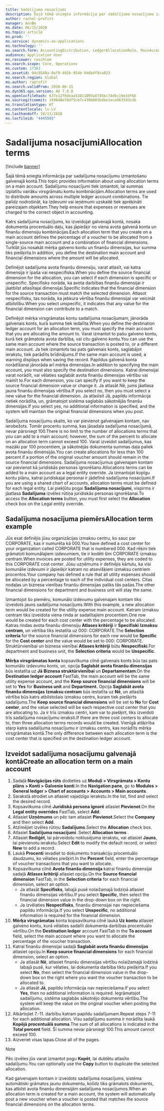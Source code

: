 ```yaml
---
title: Sadalījuma nosacījumi
description: Šajā tēmā sniegta informācija par sadalījuma nosacījumu izmantošanu galvenajā kontā.
author: rachel-profitt
manager: AnnBe
ms.date: 06/15/2020
ms.topic: article
ms.prod: ''
ms.service: dynamics-ax-applications
ms.technology: ''
ms.search.form: AccountingDistribution, LedgerAllocationRule, MainAccount, AllocationTerms
audience: Application User
ms.reviewer: roschlom
ms.search.scope: Core, Operations
ms.custom: 17361
ms.assetid: 04c8548a-0af9-492b-954b-946b4f8ca023
ms.search.region: Global
ms.author: raprofit
ms.search.validFrom: 2020-06-15
ms.dyn365.ops.version: AX 7.0.0
ms.openlocfilehash: 637e12f0deaa53811093a8745bc74dbc19e34f6b
ms.sourcegitcommit: 199848e78df5cb7c439b001bdbe1ece963593cdb
ms.translationtype: HT
ms.contentlocale: lv-LV
ms.lasthandoff: 10/13/2020
ms.locfileid: "4445503"
---
```

# <a name="allocation-terms"></a><span data-ttu-id="222f4-103">Sadalījuma nosacījumi</span><span class="sxs-lookup"><span data-stu-id="222f4-103">Allocation terms</span></span>

[!include [banner](../includes/banner.md)]

<span data-ttu-id="222f4-104">Šajā tēmā sniegta informācija par sadalījuma nosacījumu izmantošanu galvenajā kontā.</span><span class="sxs-lookup"><span data-stu-id="222f4-104">This topic provides information about using allocation terms on a main account.</span></span> <span data-ttu-id="222f4-105">Sadalījumu nosacījumi tiek izmantoti, lai summas izplatītu vairāku virsgrāmatu kontu kombinācijām.</span><span class="sxs-lookup"><span data-stu-id="222f4-105">Allocation terms are used to distribute amounts across multiple ledger account combinations.</span></span> <span data-ttu-id="222f4-106">Tie palīdz nodrošināt, ka izdevumi vai ieņēmumi uzskaitē tiek aprēķināti pareizajam objektam.</span><span class="sxs-lookup"><span data-stu-id="222f4-106">They help ensure that expenses or revenues are charged to the correct object in accounting.</span></span>

<span data-ttu-id="222f4-107">Katrs sadalījuma nosacījums, ko izveidojat galvenajā kontā, nosaka dokumenta procentuālo daļu, kas jāpiešķir no viena avota galvenā konta un finanšu dimensiju kombinācijas.</span><span class="sxs-lookup"><span data-stu-id="222f4-107">Each allocation term that you create on a main account defines the percentage of a voucher to be allocated from a single-source main account and a combination of financial dimensions.</span></span> <span data-ttu-id="222f4-108">Turklāt jūs nosakāt mērķa galveno kontu un finanšu dimensijas, kur summa tiks piešķirta.</span><span class="sxs-lookup"><span data-stu-id="222f4-108">In addition, you define the destination main account and financial dimensions where the amount will be allocated.</span></span> 

<span data-ttu-id="222f4-109">Definējot sadalījuma avota finanšu dimensiju, varat atlasīt, vai katra dimensija ir īpaša vai nespecifiska.</span><span class="sxs-lookup"><span data-stu-id="222f4-109">When you define the source financial dimension for the allocation, you can select if each dimension is specific or unspecific.</span></span> <span data-ttu-id="222f4-110">Specifisks norāda, ka avota darbības finanšu dimensijai ir jāatbilst atlasītajai dimensijai.</span><span class="sxs-lookup"><span data-stu-id="222f4-110">Specific indicates that the financial dimension for the source transaction must match the selected dimension.</span></span> <span data-ttu-id="222f4-111">Atlasot nespecifisku, tas norāda, ka jebkura vērtība finanšu dimensijai var veicināt atbilstību.</span><span class="sxs-lookup"><span data-stu-id="222f4-111">When you select unspecific, it indicates that any value for the financial dimension can contribute to a match.</span></span>

<span data-ttu-id="222f4-112">Definējot mērķa virsgrāmatas kontu sadalījuma nosacījumam, jānorāda galvenais konts, kurā summa tiek iedalīta.</span><span class="sxs-lookup"><span data-stu-id="222f4-112">When you define the destination ledger account for an allocation term, you must specify the main account that you are allocating the amount to.</span></span> <span data-ttu-id="222f4-113">Varat izmantot to pašu galveno kontu, kurā tiek grāmatota avota darbība, vai citu galveno kontu.</span><span class="sxs-lookup"><span data-stu-id="222f4-113">You can use the same main account where the source transaction is posted to, or a different main account.</span></span> <span data-ttu-id="222f4-114">Ja tiek izmantots tas pats galvenais konts, saglabājot ierakstu, tiek parādīts brīdinājums.</span><span class="sxs-lookup"><span data-stu-id="222f4-114">If the same main account is used, a warning displays when saving the record.</span></span> <span data-ttu-id="222f4-115">Papildus galvenā konta norādīšanai jānorāda arī mērķa dimensijas.</span><span class="sxs-lookup"><span data-stu-id="222f4-115">In addition to specifying the main account, you must also specify the destination dimensions.</span></span> <span data-ttu-id="222f4-116">Katrai dimensijai varat norādīt, vai vēlaties saglabāt avota finanšu dimensijas vērtību vai mainīt to.</span><span class="sxs-lookup"><span data-stu-id="222f4-116">For each dimension, you can specify if you want to keep the source financial dimension value or change it.</span></span> <span data-ttu-id="222f4-117">Ja atlasāt Nē, jums jāatlasa jauna finanšu dimensijas vērtība.</span><span class="sxs-lookup"><span data-stu-id="222f4-117">If you select no, then you must select a new value for the financial dimension.</span></span> <span data-ttu-id="222f4-118">Ja atlasīsit Jā, papildu informācija netiek norādīta, un, grāmatojot sistēma saglabās sākotnējās finanšu dimensijas.</span><span class="sxs-lookup"><span data-stu-id="222f4-118">If you select yes, no additional information is specified, and the system will maintain the original financial dimensions when you post.</span></span>

<span data-ttu-id="222f4-119">Sadalījuma nosacījumu skaits, ko var pievienot galvenajam kontam, nav ierobežots. Tomēr procentu summa, kas jāsadala sadalījuma nosacījumā, nevar pārsniegt 100.</span><span class="sxs-lookup"><span data-stu-id="222f4-119">There is no limit to the number of allocations terms that you can add to a main account; however, the sum of the percent to allocate on an allocation term cannot exceed 100.</span></span> <span data-ttu-id="222f4-120">Varat izveidot sadalījumus, kas mazāki par 100 procentiem, ja sākotnējās dokumenta summas daļa paliek avota finanšu dimensijās.</span><span class="sxs-lookup"><span data-stu-id="222f4-120">You can create allocations for less than 100 percent if a portion of the original voucher amount should remain in the source financial dimensions.</span></span> <span data-ttu-id="222f4-121">Sadalījuma nosacījumus galvenajam kontam var pievienot kā juridiskās personas ignorēšanu.</span><span class="sxs-lookup"><span data-stu-id="222f4-121">Allocations terms can be added to a main account as a legal entity override.</span></span> <span data-ttu-id="222f4-122">Ja izmantojat kopīgu kontu plānu, katrai juridiskajai personai ir jādefinē sadalījuma nosacījumi.</span><span class="sxs-lookup"><span data-stu-id="222f4-122">If you are using a shared chart of accounts, allocation terms must be defined for each legal entity.</span></span> <span data-ttu-id="222f4-123">Lai piekļūtu pogai **Sadalījuma nosacījumi**, vispirms ir jāatlasa **Sadalījuma** izvēles rūtiņa juridiskās personas ignorēšanai.</span><span class="sxs-lookup"><span data-stu-id="222f4-123">To access the **Allocation terms** button, you must first select the **Allocation** check box on the Legal entity override.</span></span>

## <a name="allocation-term-example"></a><span data-ttu-id="222f4-124">Sadalījuma nosacījuma piemērs</span><span class="sxs-lookup"><span data-stu-id="222f4-124">Allocation term example</span></span>
<span data-ttu-id="222f4-125">Jūs esat definējis jūsu organizācijas izmaksu centru, ko sauc par CORPORATE, kas ir numurēta kā 000.</span><span class="sxs-lookup"><span data-stu-id="222f4-125">You have defined a cost center for your organization called CORPORATE that is numbered 000.</span></span> <span data-ttu-id="222f4-126">Kad rēķini tiek grāmatoti komunālajiem izdevumiem, tie ir kodēti šim CORPORATE izmaksu centram.</span><span class="sxs-lookup"><span data-stu-id="222f4-126">When invoices are posted for utility expenses, they are coded to this CORPORATE cost center.</span></span> <span data-ttu-id="222f4-127">Jūsu uzņēmums ir definējis kārtulu, ka visi komunālie izdevumi ir jāpiešķir katram no atsevišķiem izmaksu centriem procentos.</span><span class="sxs-lookup"><span data-stu-id="222f4-127">Your company has defined a rule that all utility expenses should be allocated by a percentage to each of the individual cost centers.</span></span> <span data-ttu-id="222f4-128">Citas nodaļas un biznesa vienības finanšu dimensijas paliks tās pašas.</span><span class="sxs-lookup"><span data-stu-id="222f4-128">The other financial dimensions for department and business unit will stay the same.</span></span>

<span data-ttu-id="222f4-129">Izmantojot šo piemēru, komunālo izdevumu galvenajam kontam tiks izveidots jauns sadalījuma nosacījums.</span><span class="sxs-lookup"><span data-stu-id="222f4-129">With this example, a new allocation term would be created for the utility expense main account.</span></span> <span data-ttu-id="222f4-130">Katram izmaksu centram tiks izveidota viena rinda ar sadalītajiem procentiem.</span><span class="sxs-lookup"><span data-stu-id="222f4-130">One row would be created for each cost center with the percentage to be allocated.</span></span> <span data-ttu-id="222f4-131">Katras rindas avota finanšu dimensiju **Atlases kritēriji** ir **Specifiski** **Izmaksu centram**, un vērtība tiks iestatīta uz 000: CORPORATE.</span><span class="sxs-lookup"><span data-stu-id="222f4-131">The **Selection criteria** for the source financial dimensions for each row would be **Specific** for the **Cost center** and the value would be set to 000: CORPORATE.</span></span> <span data-ttu-id="222f4-132">Struktūrvienībai un biznesa vienībai **Atlases kritēriji** būtu **Nespecifiski**.</span><span class="sxs-lookup"><span data-stu-id="222f4-132">For department and business unit, the **Selection criteria** would be **Unspecific**.</span></span>

<span data-ttu-id="222f4-133">**Mērķa virsgrāmatas konta** kopsavilkuma cilnē galvenais konts būs tas pats komunālo izdevumu konts, un, opcija **Saglabāt avota finanšu dimensijas** būs iestatīta uz **Jā** **Biznesa struktūrvienībai** un **Departamentam**.</span><span class="sxs-lookup"><span data-stu-id="222f4-133">On the **Destination ledger account** FastTab, the main account will be the same utility expense account, and the **Keep source financial dimensions** will be set to **Yes** for **Business unit** and **Department.**</span></span> <span data-ttu-id="222f4-134">Opcija **Saglabāt avota finanšu dimensijas** **Izmaksu centram** būs iestatīta uz **Nē**, un atlasītā vērtība būs katrs atbilstošais izmaksu centrs, kuram tiek piešķirts sadalījums.</span><span class="sxs-lookup"><span data-stu-id="222f4-134">The **Keep source financial dimensions** will be set to **No** for **Cost center**, and the value selected will be each respective cost center that you are allocating to.</span></span> <span data-ttu-id="222f4-135">Ja ir trīs izmaksu centri, kam var to piešķirt, tiks izveidoti trīs sadalījuma nosacījumu ieraksti.</span><span class="sxs-lookup"><span data-stu-id="222f4-135">If there are three cost centers to allocate to, then three allocation terms records would be created.</span></span> <span data-ttu-id="222f4-136">Vienīgā atšķirība starp katra sadalījuma nosacījumu ir izmaksu centrs, kas norādīts mērķa virsgrāmatas kontā.</span><span class="sxs-lookup"><span data-stu-id="222f4-136">The only difference between each allocation term is the cost center that is specified on the destination ledger account.</span></span>

## <a name="create-an-allocation-term-on-a-main-account"></a><span data-ttu-id="222f4-137">Izveidot sadalījuma nosacījumu galvenajā kontā</span><span class="sxs-lookup"><span data-stu-id="222f4-137">Create an allocation term on a main account</span></span>

1. <span data-ttu-id="222f4-138">Sadaļā **Navigācijas rūts** dodieties uz **Moduļi > Virsgrāmata > Kontu plāns > Konti > Galvenie konti**.</span><span class="sxs-lookup"><span data-stu-id="222f4-138">In the **Navigation pane**, go to **Modules > General ledger > Chart of accounts > Accounts > Main accounts**.</span></span>
2. <span data-ttu-id="222f4-139">Sarakstā atrodiet un atlasiet vajadzīgo ierakstu.</span><span class="sxs-lookup"><span data-stu-id="222f4-139">In the list, find and select the desired record.</span></span>
3. <span data-ttu-id="222f4-140">Kopsavilkuma cilnē **Juridiskā persona ignorē** atlasiet **Pievienot**.</span><span class="sxs-lookup"><span data-stu-id="222f4-140">On the **Legal entity overrides** FastTab, select **Add**.</span></span>
4. <span data-ttu-id="222f4-141">Atlasiet **Uzņēmums** un pēc tam atlasiet **Pievienot**.</span><span class="sxs-lookup"><span data-stu-id="222f4-141">Select the **Company** and then select **Add**.</span></span>
5. <span data-ttu-id="222f4-142">Atzīmējiet izvēles rūtiņu **Sadalījums**.</span><span class="sxs-lookup"><span data-stu-id="222f4-142">Select the **Allocation** check box.</span></span>
6. <span data-ttu-id="222f4-143">Atlasiet **Sadalījuma nosacījumi** .</span><span class="sxs-lookup"><span data-stu-id="222f4-143">Select **Allocation terms** .</span></span>
7. <span data-ttu-id="222f4-144">Atlasiet **Rediģēt**, lai pārveidotu noklusējuma ierakstu, vai atlasiet **Jauns**, lai pievienotu ierakstu.</span><span class="sxs-lookup"><span data-stu-id="222f4-144">Select **Edit** to modify the default record, or select **New** to add a record.</span></span>
8. <span data-ttu-id="222f4-145">Laukā **Procenti** ievadiet to dokumentu transakciju procentuālo daudzumu, ko vēlaties piešķirt.</span><span class="sxs-lookup"><span data-stu-id="222f4-145">In the **Percent** field, enter the percentage of voucher transactions that you want to allocate.</span></span>
9. <span data-ttu-id="222f4-146">Kopsavilkuma cilnē **Avota finanšu dimensija** katrai finanšu dimensijai sadaļā **Atlases kritēriji** atlasiet opciju.</span><span class="sxs-lookup"><span data-stu-id="222f4-146">On the **Source financial dimension** FastTab, in the **Selection criteria** for each financial dimension, select an option.</span></span>
    - <span data-ttu-id="222f4-147">Ja atlasāt **Specifisks**, labajā pusē nolaižamajā lodziņā atlasiet finanšu dimensijas vērtību.</span><span class="sxs-lookup"><span data-stu-id="222f4-147">If you select **Specific**, then select the financial dimension value in the drop-down box on the right.</span></span>
    - <span data-ttu-id="222f4-148">Ja izvēlaties **Nespecifisks**, finanšu dimensijai nav nepieciešama papildu informācija.</span><span class="sxs-lookup"><span data-stu-id="222f4-148">If you select **Unspecific**, no additional information is required for the financial dimension.</span></span>
10. <span data-ttu-id="222f4-149">**Mērķa virsgrāmatas** konta kopsavilkuma cilnē laukā **Uz kontu** atlasiet galveno kontu, kurā vēlaties sadalīt dokumenta darbības procentuālo vērtību.</span><span class="sxs-lookup"><span data-stu-id="222f4-149">On the **Destination ledger** account FastTab in the **To account** field, select the main account where you want to allocate the percentage of the voucher transaction.</span></span>
11. <span data-ttu-id="222f4-150">Katrai finanšu dimensijai sadaļā **Saglabāt avota finanšu dimensijas** atlasiet opciju.</span><span class="sxs-lookup"><span data-stu-id="222f4-150">In **Keep source financial dimensions** for each financial dimension, select an option.</span></span>
    - <span data-ttu-id="222f4-151">Ja atlasāt **Nē**, atlasiet finanšu dimensijas vērtību nolaižamajā lodziņā labajā pusē, kur vēlaties, lai dokumenta darbība tiktu piešķirta.</span><span class="sxs-lookup"><span data-stu-id="222f4-151">If you select **No**, then select the financial dimension value in the drop-down box on the right where you want the voucher transaction to be allocated to.</span></span>
    - <span data-ttu-id="222f4-152">Ja atlasāt **Jā**, papildu informācija nav nepieciešama.</span><span class="sxs-lookup"><span data-stu-id="222f4-152">If you select **Yes**, then no additional information is required.</span></span> <span data-ttu-id="222f4-153">Iegrāmatojot sadalījumu, sistēma saglabās sākotnējo dokumenta vērtību.</span><span class="sxs-lookup"><span data-stu-id="222f4-153">The system will keep the value on the original voucher when posting the allocation.</span></span>
12. <span data-ttu-id="222f4-154">Atkārtojiet 7.-11. darbību katram papildu sadalījumam.</span><span class="sxs-lookup"><span data-stu-id="222f4-154">Repeat steps 7-11 for each additional allocation.</span></span> <span data-ttu-id="222f4-155">Visu sadalījumu summa ir norādīta laukā **Kopējā procentuālā summa**.</span><span class="sxs-lookup"><span data-stu-id="222f4-155">The sum of all allocations is indicated in the **Total percent** field.</span></span> <span data-ttu-id="222f4-156">Šī summa nevar pārsniegt 100.</span><span class="sxs-lookup"><span data-stu-id="222f4-156">This amount cannot exceed 100.</span></span>
13. <span data-ttu-id="222f4-157">Aizveriet visas lapas.</span><span class="sxs-lookup"><span data-stu-id="222f4-157">Close all of the pages.</span></span>

>[!NOTE] 
> <span data-ttu-id="222f4-158">Pēc izvēles jūs varat izmantot pogu **Kopēt**, lai dublētu atlasīto sadalījumu.</span><span class="sxs-lookup"><span data-stu-id="222f4-158">You can optionally use the **Copy** button to duplicate the selected allocation.</span></span>

<span data-ttu-id="222f4-159">Kad galvenajam kontam ir izveidots sadalījuma nosacījums, sistēma automātiski grāmatos jaunu dokumentu, kolīdz tiks grāmatots dokuments, kas atbilst avota finanšu dimensijām sadalījuma nosacījumos.</span><span class="sxs-lookup"><span data-stu-id="222f4-159">When an allocation term is created for a main account, the system will automatically post a new voucher when a voucher is posted that matches the source financial dimensions on the allocation terms.</span></span>
